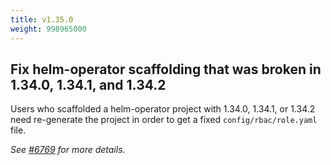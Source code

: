 ```yaml
---
title: v1.35.0
weight: 998965000
---
```


## Fix helm-operator scaffolding that was broken in 1.34.0, 1.34.1, and 1.34.2

Users who scaffolded a helm-operator project with 1.34.0, 1.34.1, or 1.34.2
need re-generate the project in order to get a fixed `config/rbac/role.yaml` file.

_See [#6769](https://github.com/operator-framework/operator-sdk/pull/6769) for more details._
